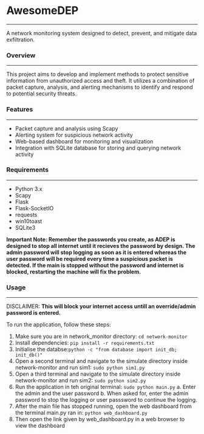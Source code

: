 # AwesomeDEP

-----------

A network monitoring system designed to detect, prevent, and mitigate data exfiltration.


### Overview
-----------


This project aims to develop and implement methods to protect sensitive information from unauthorized access and theft. It utilizes a combination of packet capture, analysis, and alerting mechanisms to identify and respond to potential security threats.

### Features
------------

* Packet capture and analysis using Scapy
* Alerting system for suspicious network activity
* Web-based dashboard for monitoring and visualization
* Integration with SQLite database for storing and querying network activity

### Requirements
------------

* Python 3.x
* Scapy
* Flask
* Flask-SocketIO
* requests
* win10toast
* SQLite3

**Important Note: Remember the passwords you create, as ADEP is designed to stop all internet until it recieves the password by design. The admin password will stop logging as soon as it is entered whereas the user password will be required every time a suspicious packet is detected. If the main is stopped without the password and internet is blocked, restarting the machine will fix the problem.**


### Usage
------------
DISCLAIMER: **This will block your internet access untill an override/admin password is entered.**

To run the application, follow these steps:

1. Make sure you are in network_monitor directory: `cd network-monitor`
2. Install dependencies: `pip install -r requirements.txt`
3. Initialise the databse:`python -c "from database import init_db; init_db()"`
4. Open a second terminal and navigate to the simulate directory inside network-monitor and run sim1: `sudo python sim1.py`
5. Open a third terminal and navigate to the simulate directory inside network-monitor and run sim2: `sudo python sim2.py`
6. Run the application in teh original terminal: `sudo python main.py`
    a. Enter the admin and the user password
    b. When asked for, enter the admin password to stop the logging or user passsword to continue the logging.
7. After the main file has stopped running, open the web dashboard from the terminal main.py ran in: `python web_dashboard.py`
8. Then open the link given by web_dashboard.py in a web browser to view the dashboard
